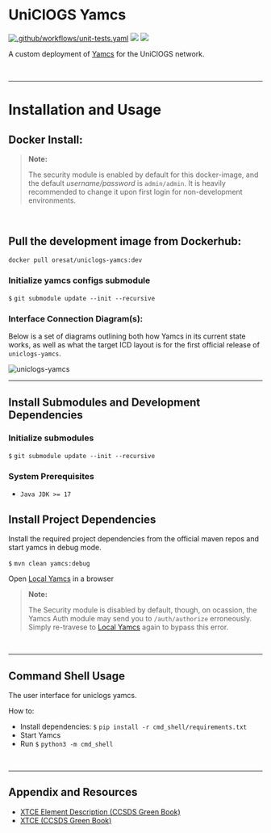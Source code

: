 # UniClOGS Yamcs

[![.github/workflows/unit-tests.yaml](https://github.com/uniclogs/yamcs/actions/workflows/unit-tests.yaml/badge.svg)](https://github.com/uniclogs/yamcs/actions/workflows/unit-tests.yaml) [![](https://img.shields.io/github/license/oresat/uniclogs-yamcs)](./LICENSE)
[![](https://img.shields.io/github/issues/uniclogs/yamcs/bug?color=red&label=Open%20Bug%20Reports)](https://github.com/oresat/uniclogs-yamcs/issues)

A custom deployment of [Yamcs] for the UniClOGS network.

&nbsp;

***

# Installation and Usage

## Docker Install:

> **Note:**
>
> The security module is enabled by default for this docker-image, and the default *username/password* is `admin/admin`. It is heavily recommended to change it upon first login for non-development environments.

&nbsp;

## Pull the development image from Dockerhub:

`docker pull oresat/uniclogs-yamcs:dev`

### Initialize yamcs configs submodule

`$` `git submodule update --init --recursive`

### Interface Connection Diagram(s):

Below is a set of diagrams outlining both how Yamcs in its current state works, as well as what the target ICD layout is for the first official release of `uniclogs-yamcs`.

![uniclogs-yamcs](docs/uniclogs-yamcs-fbd.png)

***

## Install Submodules and Development Dependencies

### Initialize submodules

`$` `git submodule update --init --recursive`

### System Prerequisites

* `Java JDK >= 17`

## Install Project Dependencies

Install the required project dependencies from the official maven repos and start yamcs in debug mode.

  `$` `mvn clean yamcs:debug`


Open [Local Yamcs] in a browser

> **Note:**
>
> The Security module is disabled by default, though, on ocassion, the Yamcs Auth module may send you to `/auth/authorize` erroneously. Simply re-travese to [Local Yamcs] again to bypass this error.

&nbsp;

***

## Command Shell Usage

The user interface for uniclogs yamcs.

How to:

- Install dependencies: `$` `pip install -r cmd_shell/requirements.txt`
- Start Yamcs
- Run `$` `python3 -m cmd_shell`

&nbsp;

***

## Appendix and Resources

- [XTCE Element Description (CCSDS Green Book)](https://public.ccsds.org/Pubs/660x1g1.pdf)
- [XTCE (CCSDS Green Book)](https://public.ccsds.org/Pubs/660x2g2.pdf)

[Yamcs]:https://yamcs.org/

[Local Yamcs]:http://localhost:8090/